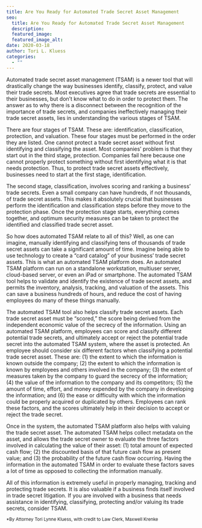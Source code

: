 ```yaml
---
title: Are You Ready for Automated Trade Secret Asset Management
seo:
  title: Are You Ready for Automated Trade Secret Asset Management
  description:
  featured_image:
  featured_image_alt:
date: 2020-03-18
author: Tori L. Kluess
categories:
  - ""
---
```


Automated trade secret asset management (TSAM) is a newer tool that will drastically change the way businesses identify, classify, protect, and value their trade secrets. Most executives agree that trade secrets are essential to their businesses, but don’t know what to do in order to protect them. The answer as to why there is a disconnect between the recognition of the importance of trade secrets, and companies ineffectively managing their trade secret assets, lies in understanding the various stages of TSAM.

There are four stages of TSAM. These are: identification, classification, protection, and valuation. These four stages must be performed in the order they are listed. One cannot protect a trade secret asset without first identifying and classifying the asset. Most companies’ problem is that they start out in the third stage, protection. Companies fail here because one cannot properly protect something without first identifying what it is that needs protection. Thus, to protect trade secret assets effectively, businesses need to start at the first stage, identification.

The second stage, classification, involves scoring and ranking a business’ trade secrets. Even a small company can have hundreds, if not thousands, of trade secret assets. This makes it absolutely crucial that businesses perform the identification and classification steps before they move to the protection phase. Once the protection stage starts, everything comes together, and optimum security measures can be taken to protect the identified and classified trade secret asset.

So how does automated TSAM relate to all of this? Well, as one can imagine, manually identifying and classifying tens of thousands of trade secret assets can take a significant amount of time. Imagine being able to use technology to create a “card catalog” of your business’ trade secret assets. This is what an automated TSAM platform does. An automated TSAM platform can run on a standalone workstation, multiuser server, cloud-based server, or even an iPad or smartphone. The automated TSAM tool helps to validate and identify the existence of trade secret assets, and permits the inventory, analysis, tracking, and valuation of the assets. This can save a business hundreds of hours, and reduce the cost of having employees do many of these things manually.

The automated TSAM tool also helps classify trade secret assets. Each trade secret asset must be “scored,” the score being derived from the independent economic value of the secrecy of the information. Using an automated TSAM platform, employees can score and classify different potential trade secrets, and ultimately accept or reject the potential trade secret into the automated TSAM system, where the asset is protected. An employee should consider six different factors when classifying a potential trade secret asset. These are: (1) the extent to which the information is known outside the company; (2) the extent to which the information is known by employees and others involved in the company; (3) the extent of measures taken by the company to guard the secrecy of the information; (4) the value of the information to the company and its competitors; (5) the amount of time, effort, and money expended by the company in developing the information; and (6) the ease or difficulty with which the information could be properly acquired or duplicated by others. Employees can rank these factors, and the scores ultimately help in their decision to accept or reject the trade secret.

Once in the system, the automated TSAM platform also helps with valuing the trade secret asset. The automated TSAM helps collect metadata on the asset, and allows the trade secret owner to evaluate the three factors involved in calculating the value of their asset: (1) total amount of expected cash flow; (2) the discounted basis of that future cash flow as present value; and (3) the probability of the future cash flow occurring. Having the information in the automated TSAM in order to evaluate these factors saves a lot of time as opposed to collecting the information manually.

All of this information is extremely useful in properly managing, tracking and protecting trade secrets. It is also valuable if a business finds itself involved in trade secret litigation. If you are involved with a business that needs assistance in identifying, classifying, protecting and/or valuing its trade secrets, consider TSAM.

<small>\*By Attorney Tori Lynne Kluess, with credit to Law Clerk, Maxwell Krenke</small>
